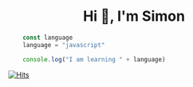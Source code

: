 <h1 align="center">Hi 👋, I'm Simon</h1>

```javascript
    const language
    language = "javascript"

    console.log("I am learning " + language)
```

[![Hits](https://hits-app.vercel.app/hits?url=https://github.com/ssimondev&bgLeft=444444&bgRight=575fff&label=visits)](https://hits-app.vercel.app/)
